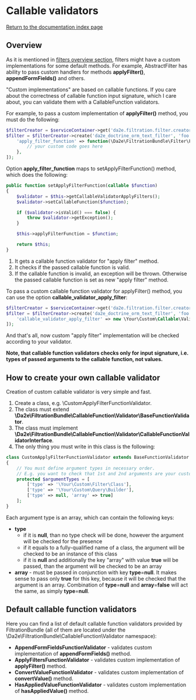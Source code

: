 # Callable validators

[Return to the documentation index page](index.md)

## Overview

As it is mentioned in [filters overview section](filters-overview.md), filters might have a custom implementations for some default methods. For example, AbstractFilter has ability to pass custom handlers for methods **applyFilter()**, **appendFormFields()** and others.

"Custom implementations" are based on callable functions. If you care about the correctness of callable function input signature, which I care about, you can validate them with a CallableFunction validators.

For example, to pass a custom implementation of **applyFilter()** method, you must do the following:

```php
$filterCreator = $serviceContainer->get('da2e.filtration.filter.creator.filter_creator');
$filter = $filterCreator->create('da2e_doctrine_orm_text_filter', 'foo', [
    'apply_filter_function' => function(\Da2e\FiltrationBundle\Filter\Filter\FilterInterface $filter, $handler) {
        // your custom code goes here
    },
]);
```

Option **apply_filter_function** maps to setApplyFilterFunction() method, which does the following:

```php
public function setApplyFilterFunction(callable $function)
{
    $validator = $this->getCallableValidatorApplyFilters();
    $validator->setCallableFunction($function);

    if ($validator->isValid() === false) {
        throw $validator->getException();
    }

    $this->applyFilterFunction = $function;

    return $this;
}
```

1. It gets a callable function validator for "apply filter" method.
2. It checks if the passed callable function is valid.
3. If the callable function is invalid, an exception will be thrown. Otherwise the passed callable function is set as new "apply filter" method.

To pass a custom callable function validator for applyFilter() method, you can use the option **callable_validator_apply_filter**:

```php
$filterCreator = $serviceContainer->get('da2e.filtration.filter.creator.filter_creator');
$filter = $filterCreator->create('da2e_doctrine_orm_text_filter', 'foo', [
    'callable_validator_apply_filter' => new \Your\Custom\Callable\Validator(),
]);
```

And that's all, now custom "apply filter" implementation will be checked according to your validator.

**Note, that callable function validators checks only for input signature, i.e. types of passed arguments to the callable function, not values.**

## How to create your own callable validator

Creation of custom callable validator is very simple and fast.

1. Create a class, e.g. \CustomApplyFilterFunctionValidator.
2. The class must extend **\Da2e\FiltrationBundle\CallableFunction\Validator\BaseFunctionValidator**.
3. The class must implement **\Da2e\FiltrationBundle\CallableFunction\Validator\CallableFunctionValidatorInterface**.
4. The only thing you must write in this class is the following:
```php
class CustomApplyFilterFunctionValidator extends BaseFunctionValidator implements CallableFunctionValidatorInterface
{
    // You must define argument types in necessary order.
    // E.g. you want to check that 1st and 2nd arguments are your custom implementations of filter/query builder, and you add a 3rd argument, which must be an array.
    protected $argumentTypes = [
        ['type' => '\Your\Custom\Filter\Class'],
        ['type' => '\Your\Custom\Query\Builder'],
        ['type' => null, 'array' => true]
    ];
}
```

Each argument type is an array, which can contain the following keys:

- **type**
    - if it is **null**, than no type check will be done, however the argument will be checked for the presence
    - if it equals to a fully-qualified name of a class, the argument will be checked to be an instance of this class
    - if it is **null** and additionally the key "array" with value **true** will be passed, than the argument will be checked to be an array
- **array** - must be passed in conjunction with key **type**=**null**. It makes sense to pass only **true** for this key, because it will be checked that the argument is an array. Combination of **type**=**null** and **array**=**false** will act the same, as simply **type**=**null**.

## Default callable function validators

Here you can find a list of default callable function validators provided by FiltrationBundle (all of them are located under the \Da2e\FiltrationBundle\CallableFunction\Validator namespace):

- **AppendFormFieldsFunctionValidator** - validates custom implementation of **appendFormFields()** method.
- **ApplyFiltersFunctionValidator** - validates custom implementation of **applyFilter()** method.
- **ConvertValueFunctionValidator** - validates custom implementation of **convertValue()** method.
- **HasAppliedValueFunctionValidator** - validates custom implementation of **hasAppliedValue()** method.
